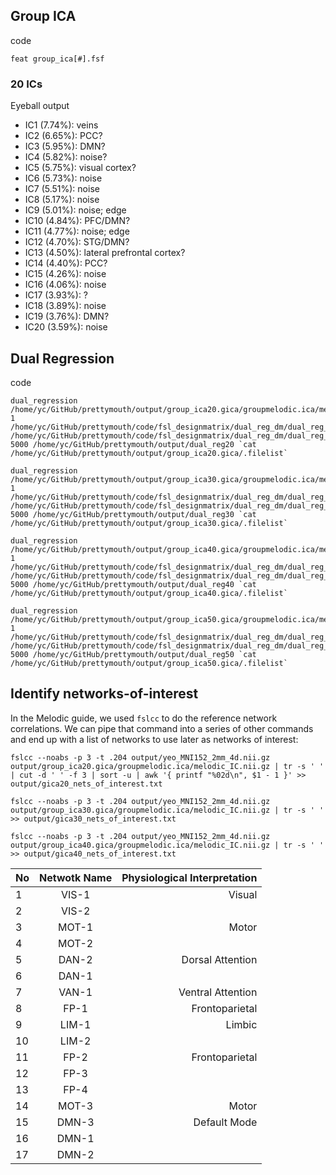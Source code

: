 
## Group ICA

code
```
feat group_ica[#].fsf
```

### 20 ICs
Eyeball output

- IC1 (7.74%): veins
- IC2 (6.65%): PCC?
- IC3 (5.95%): DMN?
- IC4 (5.82%): noise?
- IC5 (5.75%): visual cortex?
- IC6 (5.73%): noise
- IC7 (5.51%): noise
- IC8 (5.17%): noise
- IC9 (5.01%): noise; edge
- IC10 (4.84%): PFC/DMN?
- IC11 (4.77%): noise; edge
- IC12 (4.70%): STG/DMN?
- IC13 (4.50%): lateral prefrontal cortex?
- IC14 (4.40%): PCC?
- IC15 (4.26%): noise
- IC16 (4.06%): noise
- IC17 (3.93%): ?
- IC18 (3.89%): noise
- IC19 (3.76%): DMN?
- IC20 (3.59%): noise


## Dual Regression

code
```
dual_regression /home/yc/GitHub/prettymouth/output/group_ica20.gica/groupmelodic.ica/melodic_IC.nii.gz 1 /home/yc/GitHub/prettymouth/code/fsl_designmatrix/dual_reg_dm/dual_reg_dm.mat /home/yc/GitHub/prettymouth/code/fsl_designmatrix/dual_reg_dm/dual_reg_dm.con 5000 /home/yc/GitHub/prettymouth/output/dual_reg20 `cat /home/yc/GitHub/prettymouth/output/group_ica20.gica/.filelist`

dual_regression /home/yc/GitHub/prettymouth/output/group_ica30.gica/groupmelodic.ica/melodic_IC.nii.gz 1 /home/yc/GitHub/prettymouth/code/fsl_designmatrix/dual_reg_dm/dual_reg_dm.mat /home/yc/GitHub/prettymouth/code/fsl_designmatrix/dual_reg_dm/dual_reg_dm.con 5000 /home/yc/GitHub/prettymouth/output/dual_reg30 `cat /home/yc/GitHub/prettymouth/output/group_ica30.gica/.filelist`

dual_regression /home/yc/GitHub/prettymouth/output/group_ica40.gica/groupmelodic.ica/melodic_IC.nii.gz 1 /home/yc/GitHub/prettymouth/code/fsl_designmatrix/dual_reg_dm/dual_reg_dm.mat /home/yc/GitHub/prettymouth/code/fsl_designmatrix/dual_reg_dm/dual_reg_dm.con 5000 /home/yc/GitHub/prettymouth/output/dual_reg40 `cat /home/yc/GitHub/prettymouth/output/group_ica40.gica/.filelist`

dual_regression /home/yc/GitHub/prettymouth/output/group_ica50.gica/groupmelodic.ica/melodic_IC.nii.gz 1 /home/yc/GitHub/prettymouth/code/fsl_designmatrix/dual_reg_dm/dual_reg_dm.mat /home/yc/GitHub/prettymouth/code/fsl_designmatrix/dual_reg_dm/dual_reg_dm.con 5000 /home/yc/GitHub/prettymouth/output/dual_reg50 `cat /home/yc/GitHub/prettymouth/output/group_ica50.gica/.filelist`
```


## Identify networks-of-interest

In the Melodic guide, we used `fslcc` to do the reference network correlations. We can pipe that command into a series of other commands and end up with a list of networks to use later as networks of interest:

```
fslcc --noabs -p 3 -t .204 output/yeo_MNI152_2mm_4d.nii.gz output/group_ica20.gica/groupmelodic.ica/melodic_IC.nii.gz | tr -s ' ' | cut -d ' ' -f 3 | sort -u | awk '{ printf "%02d\n", $1 - 1 }' >> output/gica20_nets_of_interest.txt

fslcc --noabs -p 3 -t .204 output/yeo_MNI152_2mm_4d.nii.gz output/group_ica30.gica/groupmelodic.ica/melodic_IC.nii.gz | tr -s ' ' >> output/gica30_nets_of_interest.txt

fslcc --noabs -p 3 -t .204 output/yeo_MNI152_2mm_4d.nii.gz output/group_ica40.gica/groupmelodic.ica/melodic_IC.nii.gz | tr -s ' ' >> output/gica40_nets_of_interest.txt
```


| No | Netwotk Name  | Physiological Interpretation |
|----|:-------------:|-----------------------------:|
| 1  | VIS-1         | Visual                       |
| 2  | VIS-2         |                              |
| 3  | MOT-1         | Motor                        |
| 4  | MOT-2         |                              |
| 5  | DAN-2         | Dorsal Attention             |
| 6  | DAN-1         |                              |
| 7  | VAN-1         | Ventral Attention            |
| 8  | FP-1          | Frontoparietal               |
| 9  | LIM-1         | Limbic                       |
| 10 | LIM-2         |                              |
| 11 | FP-2          | Frontoparietal               |
| 12 | FP-3          |                              |
| 13 | FP-4          |                              |
| 14 | MOT-3         | Motor                        |
| 15 | DMN-3         | Default Mode                 |
| 16 | DMN-1         |                              |
| 17 | DMN-2         |                              |



